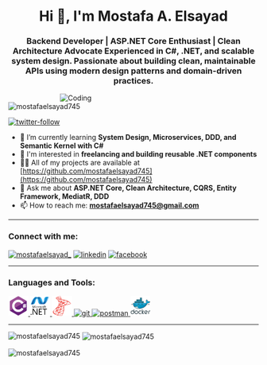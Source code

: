<h1 align="center">Hi 👋, I'm Mostafa A. Elsayad</h1>
<h3 align="center">
Backend Developer | ASP.NET Core Enthusiast | Clean Architecture Advocate  
Experienced in C#, .NET, and scalable system design. Passionate about building clean, maintainable APIs using modern design patterns and domain-driven practices.
</h3>

<img align="right" alt="Coding" width="400" src="https://cdn.dribbble.com/users/926537/screenshots/4502924/media/38e5f2c7aeb686d7a1fba0ee0c1907e5.gif" />

<p align="left"> 
  <img src="https://komarev.com/ghpvc/?username=mostafaelsayad745&label=Profile%20views&color=0e75b6&style=flat" alt="mostafaelsayad745" />
</p>

<p align="left"> 
  <a href="https://twitter.com/mostafaelsayad_" target="blank">
    <img src="https://img.shields.io/twitter/follow/mostafaelsayad_?logo=twitter&style=for-the-badge" alt="twitter-follow" />
  </a> 
</p>

- 🌱 I’m currently learning **System Design, Microservices, DDD, and Semantic Kernel with C#**  
- 💼 I'm interested in **freelancing and building reusable .NET components**  
- 👨‍💻 All of my projects are available at [https://github.com/mostafaelsayad745](https://github.com/mostafaelsayad745)  
- 💬 Ask me about **ASP.NET Core, Clean Architecture, CQRS, Entity Framework, MediatR, DDD**  
- 📫 How to reach me: **mostafaelsayad745@gmail.com**

---

<h3 align="left">Connect with me:</h3>
<p align="left">
  <a href="https://twitter.com/mostafaelsayad_" target="blank"><img align="center" src="https://raw.githubusercontent.com/rahuldkjain/github-profile-readme-generator/master/src/images/icons/Social/twitter.svg" alt="mostafaelsayad_" height="30" width="40" /></a>
  <a href="https://www.linkedin.com/in/mostafa-elsayad-179a6b1b4/" target="blank"><img align="center" src="https://raw.githubusercontent.com/rahuldkjain/github-profile-readme-generator/master/src/images/icons/Social/linked-in-alt.svg" alt="linkedin" height="30" width="40" /></a>
  <a href="https://fb.com/mostafaelsayad745" target="blank"><img align="center" src="https://raw.githubusercontent.com/rahuldkjain/github-profile-readme-generator/master/src/images/icons/Social/facebook.svg" alt="facebook" height="30" width="40" /></a>
</p>

---

<h3 align="left">Languages and Tools:</h3>
<p align="left">
  <a href="https://learn.microsoft.com/en-us/dotnet/csharp/" target="_blank" rel="noreferrer"> 
    <img src="https://raw.githubusercontent.com/devicons/devicon/master/icons/csharp/csharp-original.svg" alt="csharp" width="40" height="40"/> 
  </a> 
  <a href="https://dotnet.microsoft.com/" target="_blank" rel="noreferrer"> 
    <img src="https://raw.githubusercontent.com/devicons/devicon/master/icons/dot-net/dot-net-original-wordmark.svg" alt="dotnet" width="40" height="40"/> 
  </a> 
  <a href="https://www.microsoft.com/sql-server/" target="_blank" rel="noreferrer"> 
    <img src="https://raw.githubusercontent.com/devicons/devicon/master/icons/microsoftsqlserver/microsoftsqlserver-plain.svg" alt="sqlserver" width="40" height="40"/> 
  </a> 
  <a href="https://git-scm.com/" target="_blank" rel="noreferrer"> 
    <img src="https://www.vectorlogo.zone/logos/git-scm/git-scm-icon.svg" alt="git" width="40" height="40"/> 
  </a> 
  <a href="https://www.postman.com/" target="_blank" rel="noreferrer"> 
    <img src="https://www.vectorlogo.zone/logos/getpostman/getpostman-icon.svg" alt="postman" width="40" height="40"/> 
  </a> 
  <a href="https://www.docker.com/" target="_blank" rel="noreferrer"> 
    <img src="https://raw.githubusercontent.com/devicons/devicon/master/icons/docker/docker-original-wordmark.svg" alt="docker" width="40" height="40"/> 
  </a> 
</p>

---

<p><img align="left" src="https://github-readme-stats.vercel.app/api/top-langs?username=mostafaelsayad745&show_icons=true&locale=en&layout=compact" alt="mostafaelsayad745" /></p>

<p>&nbsp;<img align="center" src="https://github-readme-stats.vercel.app/api?username=mostafaelsayad745&show_icons=true&locale=en" alt="mostafaelsayad745" /></p>

<p><img align="center" src="https://github-readme-streak-stats.herokuapp.com/?user=mostafaelsayad745&" alt="mostafaelsayad745" /></p>
